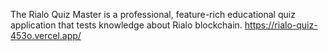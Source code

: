 The Rialo Quiz Master is a professional, feature-rich educational quiz application that tests knowledge about Rialo blockchain.
https://rialo-quiz-453o.vercel.app/
